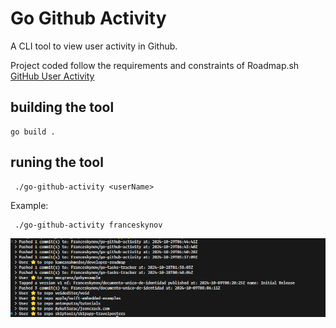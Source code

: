 # Go Github Activity

A CLI tool to view user activity in Github. 
 
Project coded follow the requirements and constraints of Roadmap.sh [GitHub User Activity](https://roadmap.sh/projects/github-user-activity)


## building the tool

```
go build .
```

## runing the tool

```
 ./go-github-activity <userName>
```

Example:

```
 ./go-github-activity franceskynov
```

![image](/assets/cli.png)